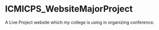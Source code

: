 # ICMICPS_WebsiteMajorProject
A Live Project website which my college is using in organizing conference. 
